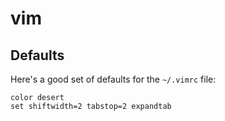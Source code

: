 # vim

## Defaults

Here's a good set of defaults for the `~/.vimrc` file:

```
color desert
set shiftwidth=2 tabstop=2 expandtab
```
